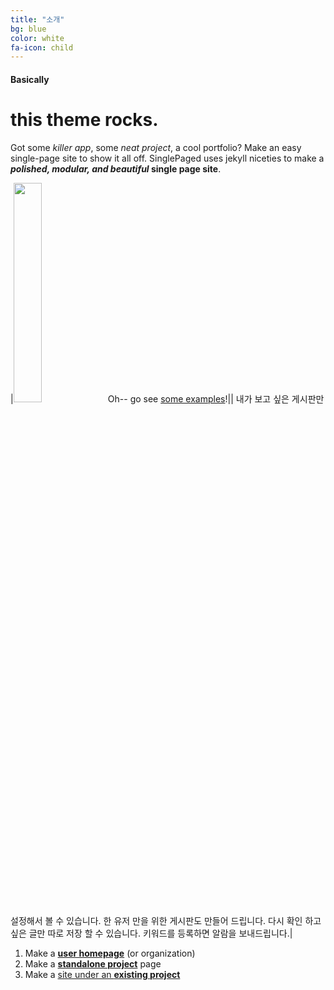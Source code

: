 ```yaml
---
title: "소개"
bg: blue
color: white
fa-icon: child
---
```


#### Basically

# this theme rocks.

Got some *killer app*, some *neat project*, a cool portfolio? Make an easy single-page site to show it all off. SinglePaged uses jekyll niceties to make a ***polished, modular, and beautiful* single page site**.

|<img src="https://user-images.githubusercontent.com/11792345/29740102-da7eecbc-8a89-11e7-9193-5d82291de56d.png
" width="30%" heigth="30%">Oh-- go see [some examples](https://github.com/t413/SinglePaged#fancy-jekyll-powered-single-page-site)!|| 내가 보고 싶은 게시판만 설정해서 볼 수 있습니다.
 한 유저 만을 위한 게시판도 만들어 드립니다.
 다시 확인 하고 싶은 글만 따로 저장 할 수 있습니다.
 키워드를 등록하면 알람을 보내드립니다.|


 

1. Make a [**user homepage**](#setup-as-user-homepage) (or organization)
2. Make a [**standalone project**](#setup-as-standalone-project-page) page
3. Make a [site under an **existing project**](#setup-inside-existing-project)
